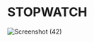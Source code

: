 # STOPWATCH

![Screenshot (42)](https://github.com/user-attachments/assets/0808fcbe-3051-433d-9d4f-f842b06c8092)
